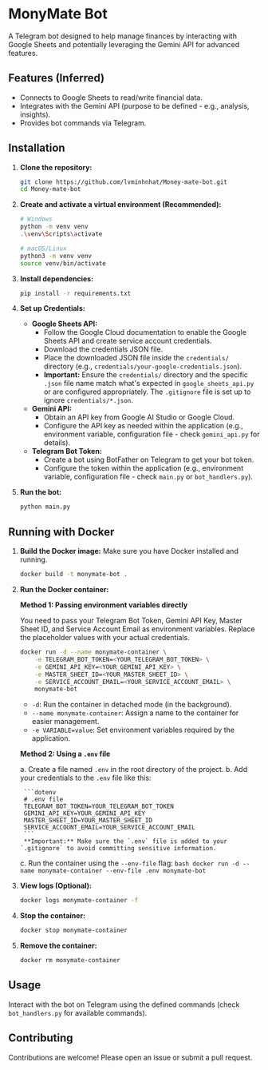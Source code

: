 # MonyMate Bot

A Telegram bot designed to help manage finances by interacting with Google Sheets and potentially leveraging the Gemini API for advanced features.

## Features (Inferred)

* Connects to Google Sheets to read/write financial data.
* Integrates with the Gemini API (purpose to be defined - e.g., analysis, insights).
* Provides bot commands via Telegram.

## Installation

1. **Clone the repository:**

   ```bash
   git clone https://github.com/lvminhnhat/Money-mate-bot.git
   cd Money-mate-bot
   ```
2. **Create and activate a virtual environment (Recommended):**

   ```bash
   # Windows
   python -m venv venv
   .\venv\Scripts\activate

   # macOS/Linux
   python3 -m venv venv
   source venv/bin/activate
   ```
3. **Install dependencies:**

   ```bash
   pip install -r requirements.txt
   ```
4. **Set up Credentials:**

   * **Google Sheets API:**
     * Follow the Google Cloud documentation to enable the Google Sheets API and create service account credentials.
     * Download the credentials JSON file.
     * Place the downloaded JSON file inside the `credentials/` directory (e.g., `credentials/your-google-credentials.json`).
     * **Important:** Ensure the `credentials/` directory and the specific `.json` file name match what's expected in `google_sheets_api.py` or are configured appropriately. The `.gitignore` file is set up to ignore `credentials/*.json`.
   * **Gemini API:**
     * Obtain an API key from Google AI Studio or Google Cloud.
     * Configure the API key as needed within the application (e.g., environment variable, configuration file - check `gemini_api.py` for details).
   * **Telegram Bot Token:**
     * Create a bot using BotFather on Telegram to get your bot token.
     * Configure the token within the application (e.g., environment variable, configuration file - check `main.py` or `bot_handlers.py`).
5. **Run the bot:**

   ```bash
   python main.py
   ```

## Running with Docker

1. **Build the Docker image:**
   Make sure you have Docker installed and running.

   ```bash
   docker build -t monymate-bot .
   ```

2. **Run the Docker container:**

    **Method 1: Passing environment variables directly**

    You need to pass your Telegram Bot Token, Gemini API Key, Master Sheet ID, and Service Account Email as environment variables. Replace the placeholder values with your actual credentials.
    ```bash
    docker run -d --name monymate-container \
        -e TELEGRAM_BOT_TOKEN=<YOUR_TELEGRAM_BOT_TOKEN> \
        -e GEMINI_API_KEY=<YOUR_GEMINI_API_KEY> \
        -e MASTER_SHEET_ID=<YOUR_MASTER_SHEET_ID> \
        -e SERVICE_ACCOUNT_EMAIL=<YOUR_SERVICE_ACCOUNT_EMAIL> \
        monymate-bot
    ```
    *   `-d`: Run the container in detached mode (in the background).
    *   `--name monymate-container`: Assign a name to the container for easier management.
    *   `-e VARIABLE=value`: Set environment variables required by the application.

    **Method 2: Using a `.env` file**

    a.  Create a file named `.env` in the root directory of the project.
    b.  Add your credentials to the `.env` file like this:

        ```dotenv
        # .env file
        TELEGRAM_BOT_TOKEN=YOUR_TELEGRAM_BOT_TOKEN
        GEMINI_API_KEY=YOUR_GEMINI_API_KEY
        MASTER_SHEET_ID=YOUR_MASTER_SHEET_ID
        SERVICE_ACCOUNT_EMAIL=YOUR_SERVICE_ACCOUNT_EMAIL
        ```
        **Important:** Make sure the `.env` file is added to your `.gitignore` to avoid committing sensitive information.

    c.  Run the container using the `--env-file` flag:
        ```bash
        docker run -d --name monymate-container --env-file .env monymate-bot
        ```

3. **View logs (Optional):**

   ```bash
   docker logs monymate-container -f
   ```

4. **Stop the container:**

   ```bash
   docker stop monymate-container
   ```

5. **Remove the container:**

   ```bash
   docker rm monymate-container
   ```

## Usage

Interact with the bot on Telegram using the defined commands (check `bot_handlers.py` for available commands).

## Contributing

Contributions are welcome! Please open an issue or submit a pull request.
